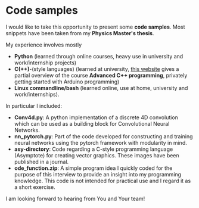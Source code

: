 Code samples
============

I would like to take this opportunity to present some **code samples**. Most snippets have been taken from my **Physics Master's thesis**.

My experience involves mostly

* **Python** (learned through online courses, heavy use in university and work/internship projects)
* **C(++)**-(style languages) (learned at university, <a href="https://cppitems.github.io/#/items/alltitle" target="_blank">this website</a> gives a partial overview of the course **Advanced C++ programming**, privately getting started with Arduino programming)
* **Linux commandline/bash** (learned online, use at home, university and work/internships).

In particular I included:

  * **Conv4d.py**: A python implementation of a discrete 4D convolution which can be used as a building block for Convolutional Neural Networks.
  * **nn_pytorch.py**: Part of the code developed for constructing and training neural networks using the pytorch framework with modularity in mind.
  * **asy-directory**: Code regarding a C-style programming language (Asymptote) for creating vector graphics. These images have been published in a journal.
  * **ode_function.zip**: A simple program idea I quickly coded for the purpose of this interview to provide an insight into my programming knowledge. This code is not intended for practical use and I regard it as a short exercise.

I am looking forward to hearing from You and Your team!
